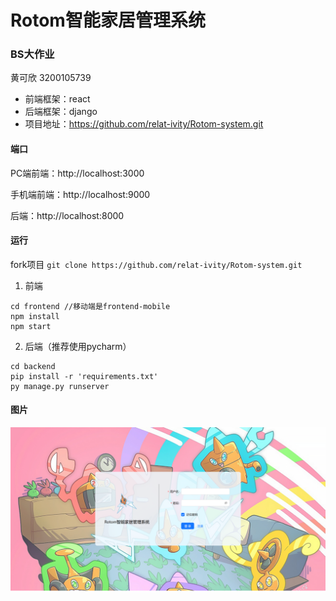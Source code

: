 # Rotom智能家居管理系统
### BS大作业
黄可欣 3200105739
+ 前端框架：react
+ 后端框架：django
+ 项目地址：https://github.com/relat-ivity/Rotom-system.git



#### 端口

PC端前端：http://localhost:3000

手机端前端：http://localhost:9000

后端：http://localhost:8000



#### 运行

fork项目 ```git clone https://github.com/relat-ivity/Rotom-system.git ```

1. 前端

```shell
cd frontend	//移动端是frontend-mobile
npm install
npm start
```

2. 后端（推荐使用pycharm）

```shell
cd backend
pip install -r 'requirements.txt'
py manage.py runserver
```



#### 图片

![](pic/1.png)

